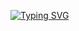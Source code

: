 
 [![Typing SVG](https://readme-typing-svg.herokuapp.com?color=%2336BCF7&lines=This+is+my+Architecture)](https://git.io/typing-svg)
